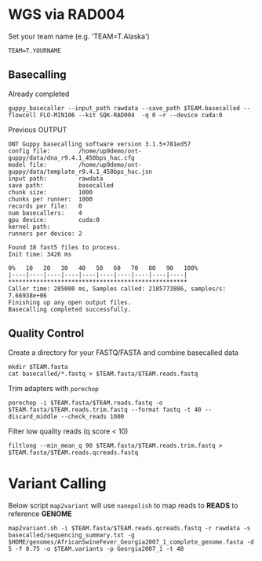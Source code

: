 # WGS via RAD004

Set your team name (e.g. 'TEAM=T.Alaska')
```
TEAM=T.YOURNAME
```


## Basecalling

Already completed
```
guppy_basecaller --input_path rawdata --save_path $TEAM.basecalled --flowcell FLO-MIN106 --kit SQK-RAD004  -q 0 –r --device cuda:0
```

Previous OUTPUT
```
ONT Guppy basecalling software version 3.1.5+781ed57
config file:        /home/up9demo/ont-guppy/data/dna_r9.4.1_450bps_hac.cfg
model file:         /home/up9demo/ont-guppy/data/template_r9.4.1_450bps_hac.jsn
input path:         rawdata
save path:          basecalled
chunk size:         1000
chunks per runner:  1000
records per file:   0
num basecallers:    4
gpu device:         cuda:0
kernel path:
runners per device: 2

Found 38 fast5 files to process.
Init time: 3426 ms

0%   10   20   30   40   50   60   70   80   90   100%
|----|----|----|----|----|----|----|----|----|----|
***************************************************
Caller time: 285000 ms, Samples called: 2185773886, samples/s: 7.66938e+06
Finishing up any open output files.
Basecalling completed successfully.
```
## Quality Control

Create a directory for your FASTQ/FASTA and combine basecalled data
```
mkdir $TEAM.fasta
cat basecalled/*.fastq > $TEAM.fasta/$TEAM.reads.fastq
```

Trim adapters with `porechop`
```
porechop -i $TEAM.fasta/$TEAM.reads.fastq -o $TEAM.fasta/$TEAM.reads.trim.fastq --format fastq -t 40 --discard_middle --check_reads 1000
```

Filter low quality reads (q score < 10)
```
filtlong --min_mean_q 90 $TEAM.fasta/$TEAM.reads.trim.fastq > $TEAM.fasta/$TEAM.reads.qcreads.fastq
```

# Variant Calling

Below script `map2variant` will use `nanopolish` to map reads to **READS** to reference **GENOME**

```
map2variant.sh -i $TEAM.fasta/$TEAM.reads.qcreads.fastq -r rawdata -s basecalled/sequencing_summary.txt -g $HOME/genomes/AfricanSwineFever_Georgia2007_1_complete_genome.fasta -d 5 -f 0.75 -o $TEAM.variants -p Georgia2007_1 -t 48
```
